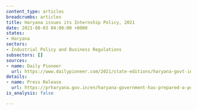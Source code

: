```yaml
---
content_type: articles
breadcrumbs: articles
title: Haryana issues its Internship Policy, 2021
date: 2021-08-03 04:00:00 +0000
states:
- Haryana
sectors:
- Industrial Policy and Business Regulations
subsectors: []
sources:
- name: Daily Pioneer
  url: https://www.dailypioneer.com/2021/state-editions/haryana-govt-introduces----internship-policy-2021--for-young-talent.html
details:
- name: Press Release
  url: https://prharyana.gov.in/en/haryana-government-has-prepared-a-policy-for-interns-named-internship-policy-for-the-state-of
is_analysis: false

---
```

